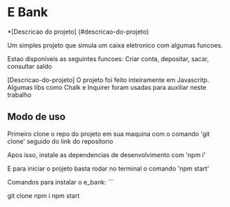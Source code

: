 <h1>E Bank</h1>



*[Descricao do projeto] (#descricao-do-projeto)
<p>Um simples projeto que simula um caixa eletronico com algumas funcoes.</p>
<p>Estao disponiveis as seguintes funcoes: Criar conta, depositar, sacar, consultar saldo</p>

[Descricao-do-projeto] O projeto foi feito inteiramente em Javascritp. Algumas libs como Chalk e Inquirer foram usadas para auxiliar neste trabalho

## Modo de uso
<p>Primeiro clone o repo do projeto em sua maquina com o comando 'git clone' seguido do link do repositorio</p>
<p>Apos isso, instale as dependencias de desenvolvimento com 'npm i'</p>
<p>E para iniciar o projeto basta rodar no terminal o comando 'npm start'</p>
Comandos para instalar o e_bank:
```

git clone 
npm i
npm start

```
